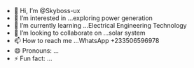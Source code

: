 - 👋 Hi, I’m @Skyboss-ux
- 👀 I’m interested in ...exploring power generation 
- 🌱 I’m currently learning ...Electrical Engineering Technology 
- 💞️ I’m looking to collaborate on ...solar system 
- 📫 How to reach me ...WhatsApp +233506596978
- 😄 Pronouns: ...
- ⚡ Fun fact: ...

<!---
Skyboss-ux/Skyboss-ux is a ✨ special ✨ repository because its `README.md` (this file) appears on your GitHub profile.
You can click the Preview link to take a look at your changes.
--->
